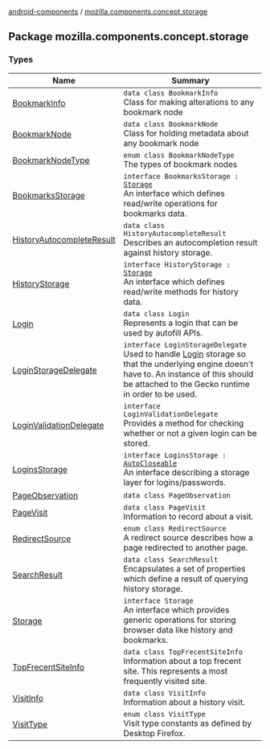 [android-components](../index.md) / [mozilla.components.concept.storage](./index.md)

## Package mozilla.components.concept.storage

### Types

| Name | Summary |
|---|---|
| [BookmarkInfo](-bookmark-info/index.md) | `data class BookmarkInfo`<br>Class for making alterations to any bookmark node |
| [BookmarkNode](-bookmark-node/index.md) | `data class BookmarkNode`<br>Class for holding metadata about any bookmark node |
| [BookmarkNodeType](-bookmark-node-type/index.md) | `enum class BookmarkNodeType`<br>The types of bookmark nodes |
| [BookmarksStorage](-bookmarks-storage/index.md) | `interface BookmarksStorage : `[`Storage`](-storage/index.md)<br>An interface which defines read/write operations for bookmarks data. |
| [HistoryAutocompleteResult](-history-autocomplete-result/index.md) | `data class HistoryAutocompleteResult`<br>Describes an autocompletion result against history storage. |
| [HistoryStorage](-history-storage/index.md) | `interface HistoryStorage : `[`Storage`](-storage/index.md)<br>An interface which defines read/write methods for history data. |
| [Login](-login/index.md) | `data class Login`<br>Represents a login that can be used by autofill APIs. |
| [LoginStorageDelegate](-login-storage-delegate/index.md) | `interface LoginStorageDelegate`<br>Used to handle [Login](-login/index.md) storage so that the underlying engine doesn't have to. An instance of this should be attached to the Gecko runtime in order to be used. |
| [LoginValidationDelegate](-login-validation-delegate/index.md) | `interface LoginValidationDelegate`<br>Provides a method for checking whether or not a given login can be stored. |
| [LoginsStorage](-logins-storage/index.md) | `interface LoginsStorage : `[`AutoCloseable`](http://docs.oracle.com/javase/7/docs/api/java/lang/AutoCloseable.html)<br>An interface describing a storage layer for logins/passwords. |
| [PageObservation](-page-observation/index.md) | `data class PageObservation` |
| [PageVisit](-page-visit/index.md) | `data class PageVisit`<br>Information to record about a visit. |
| [RedirectSource](-redirect-source/index.md) | `enum class RedirectSource`<br>A redirect source describes how a page redirected to another page. |
| [SearchResult](-search-result/index.md) | `data class SearchResult`<br>Encapsulates a set of properties which define a result of querying history storage. |
| [Storage](-storage/index.md) | `interface Storage`<br>An interface which provides generic operations for storing browser data like history and bookmarks. |
| [TopFrecentSiteInfo](-top-frecent-site-info/index.md) | `data class TopFrecentSiteInfo`<br>Information about a top frecent site. This represents a most frequently visited site. |
| [VisitInfo](-visit-info/index.md) | `data class VisitInfo`<br>Information about a history visit. |
| [VisitType](-visit-type/index.md) | `enum class VisitType`<br>Visit type constants as defined by Desktop Firefox. |
